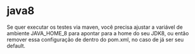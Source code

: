 java8
=====

Se quer executar os testes via maven, você precisa ajustar a variável de ambiente JAVA_HOME_8 para apontar para a home do seu JDK8, ou então remover essa configuração de dentro do pom.xml, no caso de já ser seu default.

